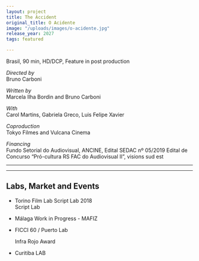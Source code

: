 ```yaml
---
layout: project
title: The Accident
original_title: O Acidente
image: "/uploads/images/o-acidente.jpg"
release_year: 2027
tags: featured

---
```

Brasil, 90 min, HD/DCP, Feature in post production

_Directed by_  
Bruno Carboni

_Written by_  
Marcela Ilha Bordin and Bruno Carboni

_With_  
Carol Martins, Gabriela Greco, Luis Felipe Xavier

_Coproduction_  
Tokyo Filmes and Vulcana Cinema

_Financing_  
Fundo Setorial do Audiovisual, ANCINE, Edital SEDAC nº 05/2019 Edital de Concurso “Pró-cultura RS FAC do Audiovisual II”, visions sud est

***

***

## Labs, Market and Events

* Torino Film Lab Script Lab 2018  
  Script Lab
* Málaga Work in Progress - MAFIZ
* FICCI 60 / Puerto Lab

  Infra Rojo Award
* Curitiba LAB